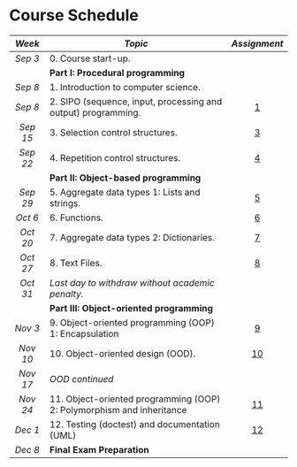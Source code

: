 # Course Schedule

_Week_ | _Topic_                    | _Assignment_
:-----:|--------------------------|:---------------------:
_Sep 3_ | 0.  Course start-up.              | &nbsp;
&nbsp; | **Part I: Procedural programming**  |
_Sep 8_ | 1.  Introduction to computer science.      | &nbsp;
_Sep 8_ | 2.  SIPO (sequence, input, processing and output) programming.       | [1](../02_SIPO/90_Assignment_1.md)
_Sep 15_ | 3.  Selection control structures. | [3](../03_Selection/90_Assignment_2.md)
_Sep 22_ | 4.  Repetition control structures.           | [4](../04_Repetition/90_Assignment_4.md)
&nbsp; | **Part II: Object-based programming**           | &nbsp;
_Sep 29_ | 5.  Aggregate data types 1: Lists and strings. | [5](../05_Lists_and_Strings/90_Assignment_5.md)
_Oct 6_ | 6.  Functions.                    | [6](../06_Functions/90_Assignment_6.md)
_Oct 20_ | 7.  Aggregate data types 2: Dictionaries.      | [7](../07_Dictionaries/90_Assignment_7.md)
_Oct 27_ | 8.  Text Files.                   | [8](../08_Persistence/90_Assignment_8.md)
_Oct 31_ | _Last day to withdraw without academic penalty._    | &nbsp;
&nbsp; | **Part III: Object-oriented programming**     | &nbsp; 
_Nov 3_ | 9.  Object-oriented programming (OOP) 1: Encapsulation  | [9](../09_OOP1_Encapsulation/90_Assignment_9.md)
_Nov 10_ | 10. Object-oriented design (OOD). | [10]()
_Nov 17_ | _OOD  continued_                    | &nbsp;
_Nov 24_ | 11. Object-oriented programming (OOP) 2: Polymorphism and inheritance  | [11]()
_Dec 1_ | 12. Testing (doctest) and documentation (UML)     | [12]()
_Dec 8_ | **Final Exam Preparation**               | &nbsp;
